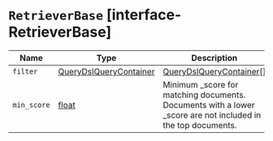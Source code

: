 # `RetrieverBase` [interface-RetrieverBase]

| Name | Type | Description |
| - | - | - |
| `filter` | [QueryDslQueryContainer](./QueryDslQueryContainer.md) | [QueryDslQueryContainer](./QueryDslQueryContainer.md)[] | Query to filter the documents that can match. |
| `min_score` | [float](./float.md) | Minimum _score for matching documents. Documents with a lower _score are not included in the top documents. |
